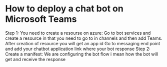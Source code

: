 # How to deploy a chat bot on Microsoft Teams
Step 1: You need to create a resourse on azure:
Go to bot services and create a resource in that you need to go to in channels and then add Teams.
After creation of resource you will get an app id
Go to messaging end point and add your chatbot application link where your bot response 
Step 2: Create a manifest:
We are configuring the bot flow i mean how the bot will get and receive the response 
